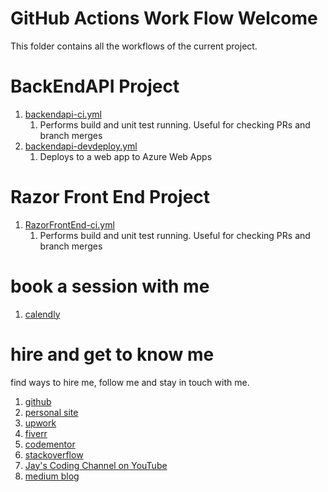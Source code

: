 # GitHub Actions Work Flow Welcome

This folder contains all the workflows of the current project. 

# BackEndAPI Project

1. [backendapi-ci.yml](backendapi-ci.yml)
    1. Performs build and unit test running. Useful for checking PRs and branch merges
1. [backendapi-devdeploy.yml](backendapi-devdeploy.yml)
    1. Deploys to a web app to Azure Web Apps
# Razor Front End Project

1. [RazorFrontEnd-ci.yml](RazorFrontEnd-ci.yml)
    1. Performs build and unit test running. Useful for checking PRs and branch merges

# book a session with me

1. [calendly](https://calendly.com/jaycodingtutor/30min)

# hire and get to know me

find ways to hire me, follow me and stay in touch with me.

1. [github](https://github.com/Jay-study-nildana)
1. [personal site](https://thechalakas.com)
1. [upwork](https://www.upwork.com/fl/vijayasimhabr)
1. [fiverr](https://www.fiverr.com/jay_codeguy)
1. [codementor](https://www.codementor.io/@vijayasimhabr)
1. [stackoverflow](https://stackoverflow.com/users/5338888/jay)
1. [Jay's Coding Channel on YouTube](https://www.youtube.com/channel/UCJJVulg4J7POMdX0veuacXw/)
1. [medium blog](https://medium.com/@vijayasimhabr)

